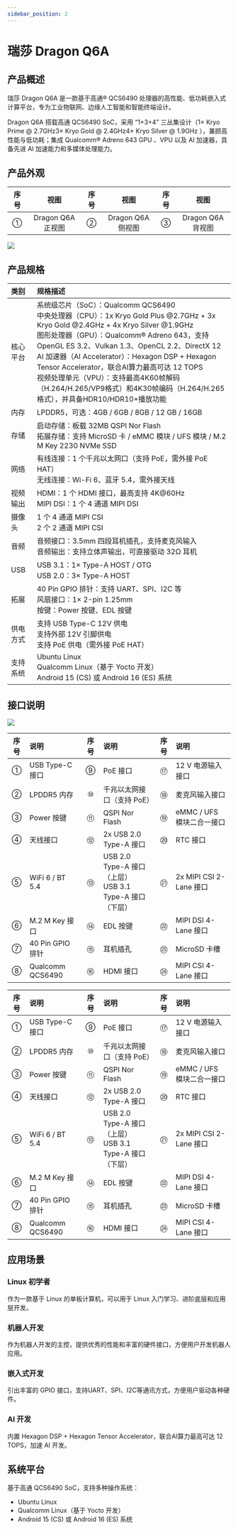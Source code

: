 ```yaml
---
sidebar_position: 2
---
```


# 瑞莎 Dragon Q6A

## 产品概述

瑞莎 Dragon Q6A 是一款基于高通® QCS6490 处理器的高性能、低功耗嵌入式计算平台，专为工业物联网、边缘人工智能和智能终端设计。

Dragon Q6A 搭载高通 QCS6490 SoC，采用 “1+3+4” 三丛集设计（1× Kryo Prime @ 2.7GHz3× Kryo Gold @ 2.4GHz4× Kryo Silver @ 1.9GHz ），兼顾高性能与低功耗；集成 Qualcomm® Adreno 643 GPU 、VPU 以及 AI 加速器，具备先进 AI 加速能力和多媒体处理能力。

## 产品外观

| 序号 |       视图        | 序号 |       视图        | 序号 |       视图        |
| :--: | :---------------: | :--: | :---------------: | :--: | :---------------: |
|  ①   | Dragon Q6A 正视图 |  ②   | Dragon Q6A 侧视图 |  ③   | Dragon Q6A 背视图 |

<div style={{textAlign: 'center'}}>
   <img src="/img/dragon/q6a/dragon-q6a-view.webp" style={{width: '100%', maxWidth: '1200px'}} />
</div>

## 产品规格

| 类别     | 规格描述                                                                                                                                                                                                                                                                                                                                                                                                                                                                             |
| :------- | :----------------------------------------------------------------------------------------------------------------------------------------------------------------------------------------------------------------------------------------------------------------------------------------------------------------------------------------------------------------------------------------------------------------------------------------------------------------------------------- |
| 核心平台 | 系统级芯片（SoC）：Qualcomm QCS6490 <br/> 中央处理器（CPU）：1x Kryo Gold Plus @2.7GHz + 3x Kryo Gold @2.4GHz + 4x Kryo Silver @1.9GHz <br/> 图形处理器（GPU）：Qualcomm® Adreno 643，支持OpenGL ES 3.2、Vulkan 1.3、OpenCL 2.2、DirectX 12 <br/> AI 加速器（AI Accelerator）：Hexagon DSP + Hexagon Tensor Accelerator，联合AI算力最高可达 12 TOPS <br/> 视频处理单元（VPU）：支持最高4K60帧解码（H.264/H.265/VP9格式）和4K30帧编码（H.264/H.265格式），并具备HDR10/HDR10+播放功能 |
| 内存     | LPDDR5，可选：4GB / 6GB / 8GB / 12 GB / 16GB                                                                                                                                                                                                                                                                                                                                                                                                                                         |
| 存储     | 启动存储：板载 32MB QSPI Nor Flash <br/> 拓展存储：支持 MicroSD 卡 / eMMC 模块 / UFS 模块 / M.2 M Key 2230 NVMe SSD                                                                                                                                                                                                                                                                                                                                                                  |
| 网络     | 有线连接：1 个千兆以太网口（支持 PoE，需外接 PoE HAT）<br/> 无线连接：Wi-Fi 6、蓝牙 5.4，需外接天线                                                                                                                                                                                                                                                                                                                                                                                  |
| 视频输出 | HDMI：1 个 HDMI 接口，最高支持 4K@60Hz <br/> MIPI DSI：1 个 4 通道 MIPI DSI                                                                                                                                                                                                                                                                                                                                                                                                          |
| 摄像头   | 1 个 4 通道 MIPI CSI <br/> 2 个 2 通道 MIPI CSI                                                                                                                                                                                                                                                                                                                                                                                                                                      |
| 音频     | 音频接口：3.5mm 四段耳机插孔，支持麦克风输入<br/> 音频输出：支持立体声输出，可直接驱动 32Ω 耳机                                                                                                                                                                                                                                                                                                                                                                                      |
| USB      | USB 3.1：1× Type-A HOST / OTG<br/> USB 2.0：3× Type-A HOST                                                                                                                                                                                                                                                                                                                                                                                                                           |
| 拓展     | 40 Pin GPIO 排针：支持 UART、SPI、I2C 等<br/> 风扇接口：1× 2-pin 1.25mm <br/> 按键：Power 按键、EDL 按键                                                                                                                                                                                                                                                                                                                                                                             |
| 供电方式 | 支持 USB Type-C 12V 供电 <br/> 支持外部 12V 引脚供电 <br/> 支持 PoE 供电（需外接 PoE HAT）                                                                                                                                                                                                                                                                                                                                                                                           |
| 支持系统 | Ubuntu Linux <br/> Qualcomm Linux（基于 Yocto 开发） <br/> Android 15 (CS) 或 Android 16 (ES) 系统                                                                                                                                                                                                                                                                                                                                                                                   |

## 接口说明

<div style={{textAlign: 'center'}}>
   <img src="/img/dragon/q6a/q6a_interface.webp" style={{width: '100%', maxWidth: '1200px'}} />
</div>

| 序号 | 说明             | 序号 | 说明                                                         | 序号 | 说明                      |
| :--: | :--------------- | :--: | :----------------------------------------------------------- | :--: | :------------------------ |
|  ①   | USB Type-C 接口  |  ⑨   | PoE 接口                                                     |  ⑰   | 12 V 电源输入接口         |
|  ②   | LPDDR5 内存      |  ⑩   | 千兆以太网接口（支持 PoE）                                   |  ⑱   | 麦克风输入接口            |
|  ③   | Power 按键       |  ⑪   | QSPI Nor Flash                                               |  ⑲   | eMMC / UFS 模块二合一接口 |
|  ④   | 天线接口         |  ⑫   | 2x USB 2.0 Type-A 接口                                       |  ⑳   | RTC 接口                  |
|  ⑤   | WiFi 6 / BT 5.4  |  ⑬   | USB 2.0 Type-A 接口（上层）<br/> USB 3.1 Type-A 接口（下层） |  ㉑  | 2x MIPI CSI 2-Lane 接口   |
|  ⑥   | M.2 M Key 接口   |  ⑭   | EDL 按键                                                     |  ㉒  | MIPI DSI 4-Lane 接口      |
|  ⑦   | 40 Pin GPIO 排针 |  ⑮   | 耳机插孔                                                     |  ㉓  | MicroSD 卡槽              |
|  ⑧   | Qualcomm QCS6490 |  ⑯   | HDMI 接口                                                    |  ㉔  | MIPI CSI 4-Lane 接口      |

| 序号 | 说明             | 序号 | 说明                                                         | 序号 | 说明                      |
| :--: | :--------------- | :--: | :----------------------------------------------------------- | :--: | :------------------------ |
|  ①   | USB Type-C 接口  |  ⑨   | PoE 接口                                                     |  ⑰   | 12 V 电源输入接口         |
|  ②   | LPDDR5 内存      |  ⑩   | 千兆以太网接口（支持 PoE）                                   |  ⑱   | 麦克风输入接口            |
|  ③   | Power 按键       |  ⑪   | QSPI Nor Flash                                               |  ⑲   | eMMC / UFS 模块二合一接口 |
|  ④   | 天线接口         |  ⑫   | 2x USB 2.0 Type-A 接口                                       |  ⑳   | RTC 接口                  |
|  ⑤   | WiFi 6 / BT 5.4  |  ⑬   | USB 2.0 Type-A 接口（上层）<br/> USB 3.1 Type-A 接口（下层） |  ㉑  | 2x MIPI CSI 2-Lane 接口   |
|  ⑥   | M.2 M Key 接口   |  ⑭   | EDL 按键                                                     |  ㉒  | MIPI DSI 4-Lane 接口      |
|  ⑦   | 40 Pin GPIO 排针 |  ⑮   | 耳机插孔                                                     |  ㉓  | MicroSD 卡槽              |
|  ⑧   | Qualcomm QCS6490 |  ⑯   | HDMI 接口                                                    |  ㉔  | MIPI CSI 4-Lane 接口      |

## 应用场景

### Linux 初学者

作为一款基于 Linux 的单板计算机，可以用于 Linux 入门学习、进阶底层和应用层开发。

### 机器人开发

作为机器人开发的主控，提供优秀的性能和丰富的硬件接口，方便用户开发机器人应用。

### 嵌入式开发

引出丰富的 GPIO 接口，支持UART、SPI、I2C等通讯方式，方便用户驱动各种硬件。

### AI 开发

内置 Hexagon DSP + Hexagon Tensor Accelerator，联合AI算力最高可达 12 TOPS，加速 AI 开发。

## 系统平台

基于高通 QCS6490 SoC，支持多种操作系统：

- Ubuntu Linux
- Qualcomm Linux（基于 Yocto 开发）
- Android 15 (CS) 或 Android 16 (ES) 系统
